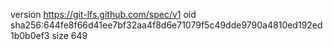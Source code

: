 version https://git-lfs.github.com/spec/v1
oid sha256:644fe8f66d41ee7bf32aa4f8d6e71079f5c49dde9790a4810ed192ed1b0b0ef3
size 649
